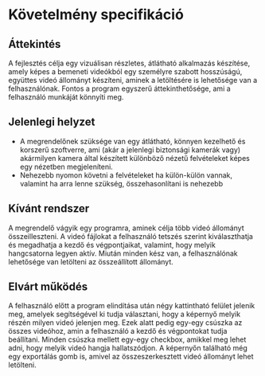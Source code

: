 # Követelmény specifikáció

## Áttekintés
A fejlesztés célja egy vizuálisan részletes, átlátható alkalmazás készítése, amely képes a bemeneti videókból egy személyre szabott hosszúságú, együttes videó állományt készíteni, aminek a letöltésére is lehetősége van a felhasználónak. Fontos a program egyszerű áttekinthetősége, ami a felhasználó munkáját könnyíti meg.

## Jelenlegi helyzet
- A megrendelőnek szüksége van egy átlátható, könnyen kezelhető és korszerű szoftverre, ami (akár a jelenlegi biztonsági kamerák vagy) akármilyen kamera által készített különböző nézetű felvételeket képes egy nézetben megjeleníteni. 
- Nehezebb nyomon követni a felvételeket ha külön-külön vannak, valamint ha arra lenne szükség, összehasonlítani is nehezebb

## Kívánt rendszer
A megrendelő vágyik egy programra, aminek célja több videó állományt összeilleszteni. A videó fájlokat a felhasználó tetszés szerint kiválaszthatja és megadhatja a kezdő és végpontjaikat, valamint, hogy melyik hangcsatorna legyen aktív. Miután minden kész van, a felhasználónak lehetősége van letölteni az összeállított állományt.

## Elvárt működés
A felhasználó előtt a program elindítása után négy kattintható felület jelenik meg, amelyek segítségével ki tudja választani, hogy a képernyő melyik részén milyen videó jelenjen meg. Ezek alatt pedig egy-egy csúszka az összes videóhoz, amin a felhasználó a kezdő és végpontokat tudja beállítani. Minden csúszka mellett egy-egy checkbox, amikkel meg lehet adni, hogy melyik videó hangja hallatszódjon. A képernyőn található még egy exportálás gomb is, amivel az összeszerkesztett videó állományt lehet letölteni.

